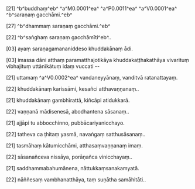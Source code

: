 [21] ^b^buddhaṃ^eb^ ^a^M0.0001^ea^ ^a^P0.0011^ea^ ^a^V0.0001^ea^ ^b^saraṇaṃ gacchāmi.^eb^

[27] ^b^dhammaṃ saraṇaṃ gacchāmi.^eb^

[22] ^b^saṅghaṃ saraṇaṃ gacchāmīti^eb^..

[03] ayaṃ saraṇagamananiddeso khuddakānaṃ ādi.

[03] imassa dāni atthaṃ paramatthajotikāya khuddakaṭṭhakathāya vivarituṃ  vibhajituṃ uttānīkātuṃ idaṃ vuccati --

[21] uttamaṃ ^a^V0.0002^ea^ vandaneyyānaṃ, vanditvā ratanattayaṃ.

[22] khuddakānaṃ karissāmi, kesañci atthavaṇṇanaṃ..

[21] khuddakānaṃ gambhīrattā, kiñcāpi atidukkarā.

[22] vaṇṇanā mādisenesā, abodhantena sāsanaṃ..

[21] ajjāpi tu abbocchinno, pubbācariyanicchayo.

[22] tatheva ca ṭhitaṃ yasmā, navaṅgaṃ satthusāsanaṃ..

[21] tasmāhaṃ kātumicchāmi, atthasaṃvaṇṇanaṃ imaṃ.

[22] sāsanañceva nissāya, porāṇañca vinicchayaṃ..

[21] saddhammabahumānena, nāttukkaṃsanakamyatā.

[22] nāññesaṃ vambhanatthāya, taṃ suṇātha samāhitāti..